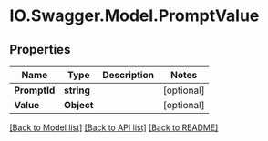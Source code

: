 # IO.Swagger.Model.PromptValue
## Properties

Name | Type | Description | Notes
------------ | ------------- | ------------- | -------------
**PromptId** | **string** |  | [optional] 
**Value** | **Object** |  | [optional] 

[[Back to Model list]](../README.md#documentation-for-models) [[Back to API list]](../README.md#documentation-for-api-endpoints) [[Back to README]](../README.md)


